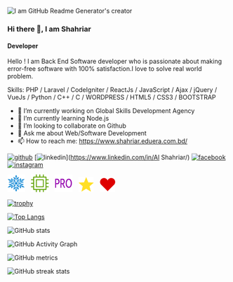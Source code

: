 ![I am GitHub Readme Generator's creator](https://scontent.fdac22-1.fna.fbcdn.net/v/t39.30808-6/268119695_4726139110811474_2343764648149799255_n.jpg?_nc_cat=108&ccb=1-5&_nc_sid=8bfeb9&_nc_ohc=YXF-mAg5ulMAX8jfpPP&_nc_oc=AQlug6jgSZbl9UeFsOhsSVU_0LQz2YRXJGCFYPSgb9TCsC6zwBWWiISuvx6lwhHvBO4&_nc_ht=scontent.fdac22-1.fna&oh=00_AT8ci0KmSjdt6yInex4J_WS0CXMpeb3Pd3Sji9qX6SQa3g&oe=61C81C8E)

### Hi there 👋, I am Shahriar
#### Developer


Hello ! 
I am Back End Software developer who is passionate about making error-free software with 100%  satisfaction.I love to solve real world problem.

Skills: PHP / Laravel / CodeIgniter / ReactJs / JavaScript / Ajax / jQuery / VueJs /  Python / C++ / C / WORDPRESS / HTML5 / CSS3 / BOOTSTRAP 

- 🔭 I’m currently working on Global Skills Development Agency 
- 🌱 I’m currently learning Node.js 
- 👯 I’m looking to collaborate on Github 
- 💬 Ask me about Web/Software Development 
- 📫 How to reach me: https://www.shahriar.eduera.com.bd/ 


[<img src='https://cdn.jsdelivr.net/npm/simple-icons@3.0.1/icons/github.svg' alt='github' height='40'>](https://github.com/brainshahriar)  [<img src='https://cdn.jsdelivr.net/npm/simple-icons@3.0.1/icons/linkedin.svg' alt='linkedin' height='40'>](https://www.linkedin.com/in/Al Shahriar/)  [<img src='https://cdn.jsdelivr.net/npm/simple-icons@3.0.1/icons/facebook.svg' alt='facebook' height='40'>](https://www.facebook.com/al.shahariar)  [<img src='https://cdn.jsdelivr.net/npm/simple-icons@3.0.1/icons/instagram.svg' alt='instagram' height='40'>](https://www.instagram.com/al.shahriar.mehedi/)  

<a href='https://archiveprogram.github.com/'><img src='https://raw.githubusercontent.com/acervenky/animated-github-badges/master/assets/acbadge.gif' width='40' height='40'></a> <a href='https://docs.github.com/en/developers'><img src='https://raw.githubusercontent.com/acervenky/animated-github-badges/master/assets/devbadge.gif' width='40' height='40'></a> <a href='https://github.com/pricing'><img src='https://raw.githubusercontent.com/acervenky/animated-github-badges/master/assets/pro.gif' width='40' height='40'></a> <a href='https://stars.github.com/'><img src='https://raw.githubusercontent.com/acervenky/animated-github-badges/master/assets/starbadge.gif' width='35' height='35'></a> <a href='https://docs.github.com/en/github/supporting-the-open-source-community-with-github-sponsors'><img src='https://raw.githubusercontent.com/acervenky/animated-github-badges/master/assets/sponsorbadge.gif' width='35' height='35'></a> 

[![trophy](https://github-profile-trophy.vercel.app/?username=brainshahriar)](https://github.com/ryo-ma/github-profile-trophy)

[![Top Langs](https://github-readme-stats.vercel.app/api/top-langs/?username=brainshahriar)](https://github.com/anuraghazra/github-readme-stats)

![GitHub stats](https://github-readme-stats.vercel.app/api?username=brainshahriar&show_icons=true&count_private=true)  

![GitHub Activity Graph](https://activity-graph.herokuapp.com/graph?username=brainshahriar)  

![GitHub metrics](https://metrics.lecoq.io/brainshahriar)  

![GitHub streak stats](https://github-readme-streak-stats.herokuapp.com/?user=brainshahriar)  



